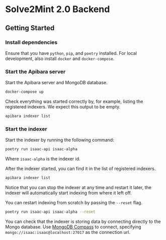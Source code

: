 # Solve2Mint 2.0 Backend

## Getting Started

### Install dependencies

Ensure that you have `python`, `pip`, and `poetry` installed.
For local development, also install `docker` and `docker-compose`.

### Start the Apibara server

Start the Apibara server and MongoDB database.

```sh
docker-compose up
```

Check everything was started correctly by, for example, listing the registered
indexers. We expect this output to be empty.

```sh
apibara indexer list
```

### Start the indexer

Start the indexer by running the following command:

```sh
poetry run isaac-api isaac-alpha
```

Where `isaac-alpha` is the indexer id.

After the indexer started, you can find it in the list of registered indexers.

```sh
apibara indexer list
```

Notice that you can stop the indexer at any time and restart it later, the
indexer will automatically start indexing from where it left off.

You can restart indexing from scratch by passing the `--reset` flag.

```sh
poetry run isaac-api isaac-alpha --reset
```

You can check that the indexer is storing data by connecting directly to the
Mongo database. Use [MongoDB Compass](https://www.mongodb.com/products/compass) to
connect, specifying `mongo://isaac:isaac@localhost:27017` as the connection url.
